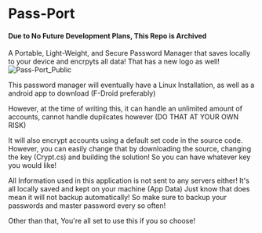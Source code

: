 # Pass-Port

#### Due to No Future Development Plans, This Repo is Archived


A Portable, Light-Weight, and Secure Password Manager that saves locally to your device and encrpyts all data! That has a new logo as well!
![Pass-Port_Public](https://user-images.githubusercontent.com/48076080/125704525-bd9fab6f-1ef5-46c1-81de-e921a44cbba2.png)

This password manager will eventually have a Linux Installation, as well as a android app to download (F-Droid preferably)

However, at the time of writing this, it can handle an unlimited amount of accounts, cannot handle dupilcates however (DO THAT AT YOUR OWN RISK)

It will also encrypt accounts using a default set code in the source code. However, you can easily change that by downloading the source, changing the key (Crypt.cs) and building the solution! So you can have whatever key you would like!

All Information used in this application is not sent to any servers either! It's all locally saved and kept on your machine (App Data) 
Just know that does mean it will not backup automatically! So make sure to backup your passwords and master password every so often!

Other than that, You're all set to use this if you so choose!
